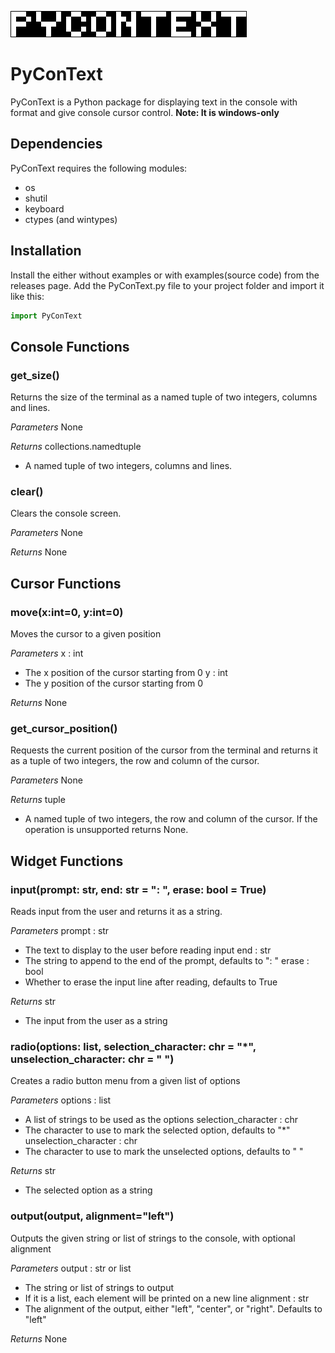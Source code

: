 ![Main icon](icon.png)
# PyConText

PyConText is a Python package for displaying text in the console with format and give console cursor control.
**Note: It is windows-only**

## Dependencies

PyConText requires the following modules:
- os
- shutil
- keyboard
- ctypes (and wintypes)

## Installation
Install the either without examples or with examples(source code) from the releases page.
Add the PyConText.py file to your project folder and import it like this:
```python
import PyConText
```

## Console Functions

### get_size()

Returns the size of the terminal as a named tuple of two integers, columns and lines.

*Parameters*
None

*Returns*
collections.namedtuple
- A named tuple of two integers, columns and lines.

### clear()

Clears the console screen.

*Parameters*
None

*Returns*
None

## Cursor Functions

### move(x:int=0, y:int=0)
Moves the cursor to a given position

*Parameters*
x : int
- The x position of the cursor starting from 0
y : int
- The y position of the cursor starting from 0

*Returns*
None

### get_cursor_position()

Requests the current position of the cursor from the terminal and returns it as a tuple of two integers, the row and column of the cursor.

*Parameters*
None

*Returns*
tuple
- A named tuple of two integers, the row and column of the cursor. If the operation is unsupported returns None.

## Widget Functions

### input(prompt: str, end: str = ": ", erase: bool = True)

Reads input from the user and returns it as a string.

*Parameters*
prompt : str
- The text to display to the user before reading input
end : str
- The string to append to the end of the prompt, defaults to ": "
erase : bool
- Whether to erase the input line after reading, defaults to True

*Returns*
str
- The input from the user as a string

### radio(options: list, selection_character: chr = "*", unselection_character: chr = " ")

Creates a radio button menu from a given list of options

*Parameters*
options : list
- A list of strings to be used as the options
selection_character : chr
- The character to use to mark the selected option, defaults to "*"
unselection_character : chr
- The character to use to mark the unselected options, defaults to " "

*Returns*
str
- The selected option as a string

### output(output, alignment="left")
Outputs the given string or list of strings to the console, with optional alignment

*Parameters*
output : str or list
- The string or list of strings to output
- If it is a list, each element will be printed on a new line
alignment : str
- The alignment of the output, either "left", "center", or "right". Defaults to "left"

*Returns*
None

